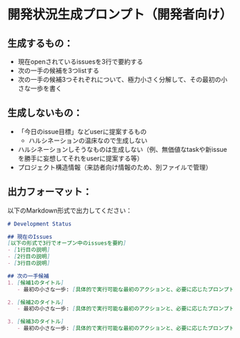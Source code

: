 # 開発状況生成プロンプト（開発者向け）

## 生成するもの：
- 現在openされているissuesを3行で要約する
- 次の一手の候補を3つlistする
- 次の一手の候補3つそれぞれについて、極力小さく分解して、その最初の小さな一歩を書く

## 生成しないもの：
- 「今日のissue目標」などuserに提案するもの
  - ハルシネーションの温床なので生成しない
- ハルシネーションしそうなものは生成しない（例、無価値なtaskや新issueを勝手に妄想してそれをuserに提案する等）
- プロジェクト構造情報（来訪者向け情報のため、別ファイルで管理）

## 出力フォーマット：
以下のMarkdown形式で出力してください：

```markdown
# Development Status

## 現在のIssues
[以下の形式で3行でオープン中のissuesを要約]
- [1行目の説明]
- [2行目の説明]
- [3行目の説明]

## 次の一手候補
1. [候補1のタイトル]
   - 最初の小さな一歩: [具体的で実行可能な最初のアクションと、必要に応じたプロンプト]

2. [候補2のタイトル]
   - 最初の小さな一歩: [具体的で実行可能な最初のアクションと、必要に応じたプロンプト]

3. [候補3のタイトル]
   - 最初の小さな一歩: [具体的で実行可能な最初のアクションと、必要に応じたプロンプト]
```
